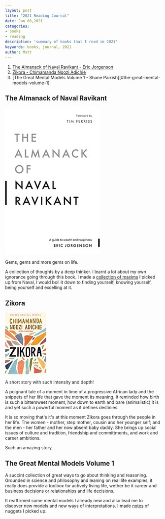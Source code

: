 ```yaml
---
layout: post
title: "2021 Reading Journal"
date: Jan 08,2021
categories:
- books
- reading
description: 'summary of books that I read in 2021'
keywords: books, journal, 2021
author: Matt
---
```



1. [The Almanack of Naval Ravikant - Eric Jorgenson](#the-almanack-of-naval-ravikant)
2. [Zikora - Chimamanda Ngozi Adichie](#zikora)
3. [The Great Mental Models Volume 1 - Shane Parrish][#the-great-mental-models-volume-1]


## The Almanack of Naval Ravikant

![naval-almanack-cover][naval-almanack-cover]

Gems, gems and more gems on life.

A collection of thoughts by a deep thinker. I learnt a lot about my own ignorance going through
this book. I made a [collection of maxims][notes-on-naval-almanack] I picked up from Naval, I would boil it down to finding
yourself, knowing yourself, being yourself and excelling at it.

## Zikora

![zikora-cover][zikora-cover]

A short story with such intensity and depth!

A poignant tale of a moment in time of a progressive African lady and the snippets of her life that
gave the moment its meaning. It reminded how birth is such a bittersweet moment, how down to earth
and bare (animalistic) it is and yet such a powerful moment as it defines destinies.

It is so moving that's it's at this moment Zikora goes through the people in her life. The women -
mother, step mother, cousin and her younger self; and the men - her father and her now absent baby daddy.
She brings up social issues of culture and tradition, friendship and committments, and work and
career ambitions.

Such an amazing story.

## The Great Mental Models Volume 1

A succint collection of great ways to go about thinking and reasoning. Grounded in science and
philosophy and leaning on real life examples, it really does provide a toolbox for actively living
life, wether be it career and business decisions or relationships and life decisions.

It reaffirmed some mental models I already new and also lead me to discover new models and new ways
of interpretations. I made [notes][notes-on-gmmv1] of nuggets I picked up.



[naval-almanack-cover]: /images/naval-almanack-cover.jpg
[notes-on-naval-almanack]: /2021/01/08/2021-notes-naval-almanack.html
[zikora-cover]: /images/zikora-cover.jpg
[great-mental-models-vol1-cover]: /images/great-mental-models-vol1-cover.jpg
[notes-on-gmmv1]: /2021/01/13/notes-gmmv1.html
